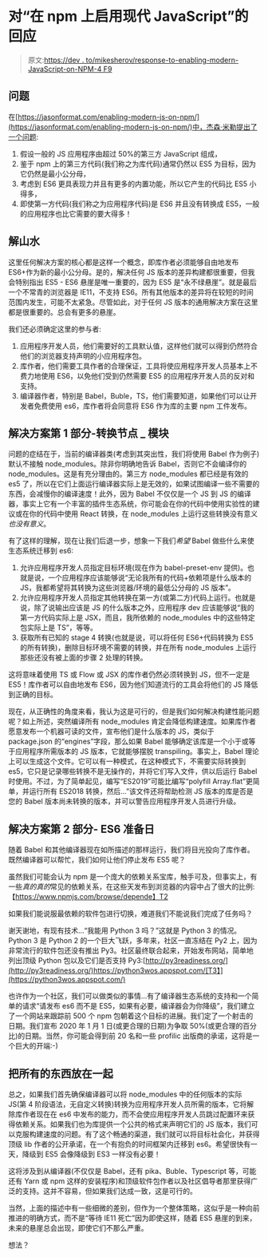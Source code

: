 # 对“在 npm 上启用现代 JavaScript”的回应

> 原文:[https://dev . to/mikesherov/response-to-enabling-modern-JavaScript-on-NPM-4 F9](https://dev.to/mikesherov/response-to-enabling-modern-javascript-on-npm-4f9)

## [](#the-problem)问题

在[https://jasonformat.com/enabling-modern-js-on-npm/](https://jasonformat.com/enabling-modern-js-on-npm/)中，杰森·米勒提出了一个问题:

1.  假设一般的 JS 应用程序由超过 50%的第三方 JavaScript 组成，
2.  鉴于 npm 上的第三方代码(我们称之为库代码)通常仍然以 ES5 为目标，因为它仍然是最小公分母，
3.  考虑到 ES6 更具表现力并且有更多的内置功能，所以它产生的代码比 ES5 小得多，
4.  即使第一方代码(我们称之为应用程序代码)是 ES6 并且没有转换成 ES5，一般的应用程序也比它需要的要大得多！

## [](#the-solution-landscape)解山水

这里任何解决方案的核心都是这样一个概念，即库作者必须能够自由地发布 ES6+作为新的最小公分母。是的，解决任何 JS 版本的差异构建都很重要，但我会特别指出 ES5 - ES6 悬崖是唯一重要的，因为 ES5 是“永不绿悬崖”。就是最后一个不常青的浏览器是 IE11，不支持 ES6。所有其他版本的差异将在较短的时间范围内发生，可能不太紧急。尽管如此，对于任何 JS 版本的通用解决方案在这里都是很重要的。总会有更多的悬崖。

我们还必须确定这里的参与者:

1.  应用程序开发人员，他们需要好的工具默认值，这样他们就可以得到仍然符合他们的浏览器支持声明的小应用程序包。
2.  库作者，他们需要工具作者的合理保证，工具将使应用程序开发人员基本上不费力地使用 ES6，以免他们受到仍然需要 ES5 的应用程序开发人员的反对和支持。
3.  编译器作者，特别是 Babel，Buble，TS，他们需要知道，如果他们可以让开发者免费使用 es6，库作者将会同意将 ES6 作为库的主要 npm 工件发布。

## [](#solution-part-1-transforming-nodemodules)解决方案第 1 部分-转换节点 _ 模块

问题的症结在于，当前的编译器类(考虑到其突出性，我们将使用 Babel 作为例子)默认不接触 node_modules。除非你明确地告诉 Babel，否则它不会编译你的 node_modules。这是有充分理由的。第三方 node_modules 都已经是有效的 es5 了，所以在它们上面运行编译器实际上是无效的，如果试图编译一些不需要的东西，会减慢你的编译速度！此外，因为 Babel 不仅仅是一个 JS 到 JS 的编译器，事实上它有一个丰富的插件生态系统，你可能会在你的代码中使用实验性的建议或在你的代码中使用 React 转换，在 node_modules 上运行这些转换没有意义*也没有意义*。

有了这样的理解，现在让我们后退一步，想象一下我们*希望* Babel 做些什么来使生态系统迁移到 es6:

1.  允许应用程序开发人员指定目标环境(现在作为 babel-preset-env 提供)。也就是说，一个应用程序应该能够说“无论我所有的代码+依赖项是什么版本的 JS，我都希望将其转换为这些浏览器/环境的最低公分母的 JS 版本”。
2.  允许应用程序开发人员指定其他转换在第一方(或第二方)代码上运行。也就是说，除了说输出应该是 JS 的什么版本之外，应用程序 dev 应该能够说“我的第一方代码实际上是 JSX，而且，我所依赖的 node_modules 中的这些特定包实际上是 TS”，等等。
3.  获取所有已知的 stage 4 转换(也就是说，可以将任何 ES6+代码转换为 ES5 的所有转换)，删除目标环境不需要的转换，并在所有 node_modules 上运行那些还没有被上面的步骤 2 处理的转换。

这将意味着使用 TS 或 Flow 或 JSX 的库作者仍然必须转换到 JS，但不一定是 ES5！库作者可以自由地发布 ES6，因为他们知道流行的工具会将他们的 JS 降低到正确的目标。

现在，从正确性的角度来看，我认为这是可行的，但是我们如何解决构建性能问题呢？如上所述，突然编译所有 node_modules 肯定会降低构建速度。如果库作者愿意发布一个机器可读的文件，宣布他们是什么版本的 JS，类似于 package.json 的“engines”字段，那么如果 Babel 能够确定该库是一个小于或等于应用程序所需版本的 JS 版本，它就能够摆脱 transpiling。事实上，Babel 理论上可以生成这个文件。它可以有一种模式，在这种模式下，不需要实际转换到 es5，它只是记录哪些转换不是无操作的，并将它们写入文件，供以后运行 Babel 时使用。不过，为了简单起见，编写“ES2019”可能比编写“polyfill Array.flat”更简单，并运行所有 ES2018 转换，然后...”该文件还将帮助检测 JS 版本的库是否是您的 Babel 版本尚未转换的版本，并可以警告应用程序开发人员进行升级。

## [](#solution-part-2-es6-readiness-day)解决方案第 2 部分- ES6 准备日

随着 Babel 和其他编译器现在如所描述的那样运行，我们将目光投向了库作者。既然编译器可以帮忙，我们如何让他们停止发布 ES5 呢？

虽然我们可能会认为 npm 是一个庞大的依赖关系宝库，触手可及，但事实上，有一些*真的真的*常见的依赖关系，在这些天发布到浏览器的内容中占了很大的比例:【https://www.npmjs.com/browse/depende】T2

如果我们能说服最依赖的软件包进行切换，难道我们不能说我们完成了任务吗？

谢天谢地，有现有技术...“我能用 Python 3 吗？”这就是 Python 3 的情况。Python 3 是 Python 2 的一个巨大飞跃，多年来，社区一直冻结在 Py2 上，因为非常流行的软件包还没有推出 Py3。社区最终联合起来，开始发布网站，简单地列出顶级 Python 包以及它们是否支持 Py3:[http://py3readiness.org/](http://py3readiness.org/)https://python3wos.appspot.com/[T3】](https://python3wos.appspot.com/)

也许作为一个社区，我们可以做类似的事情...有了编译器生态系统的支持和一个简单的请求“请发布 es6 而不是 ES5，如果有必要，编译器会为你降级”，我们建立了一个网站来跟踪前 500 个 npm 包朝着这个目标的进展。我们定了一个射击的日期。我们宣布 2020 年 1 月 1 日(或更合理的日期)为争取 50%(或更合理的百分比)的日期。当然，你可能会得到前 20 名和一些 profilic 出版商的承诺，这将是一个巨大的开端:-)

## [](#putting-it-all-together)把所有的东西放在一起

总之，如果我们首先确保编译器可以将 node_modules 中的任何版本的实际 JS(第 4 阶段语法，无自定义转换)转换为应用程序开发人员所需的版本，它将解除库作者现在在 es6 中发布的能力，而不会使应用程序开发人员跳过配置环来获得依赖关系。如果我们也为库提供一个公共的格式来声明它们的 JS 版本，我们可以克服构建速度的问题。有了这个畅通的渠道，我们就可以将目标社会化，并获得顶级 lib 作者的公开承诺，在一个有抱负的时间框架内迁移到 es6。希望很快有一天，降级到 ES5 会像降级到 ES3 一样没有必要！

这将涉及到从编译器(不仅仅是 Babel，还有 pika、Buble、Typescript 等，可能还有 Yarn 或 npm 这样的安装程序)和顶级软件包作者以及社区倡导者那里获得广泛的支持。这并不容易，但如果我们达成一致，这是可行的。

当然，上面的描述中有一些细微的差别，但作为一个整体策略，这似乎是一种向前推进的明确方式，而不是“等待 IE11 死亡”因为即使这样，随着 ES5 悬崖的到来，未来的悬崖总会出现，即使它们不那么严重。

想法？